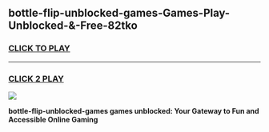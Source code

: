 
## bottle-flip-unblocked-games-Games-Play-Unblocked-&-Free-82tko
<h3>
<a href="https://premium76.site?title=bottle-flip-unblocked-games&ref=24A">CLICK TO PLAY</a></h3>
<hr>

<h3>
<a href="https://premium76.site?title=bottle-flip-unblocked-games&ref=24A">CLICK 2 PLAY</a>
  
</h3>

<a href="https://premium76.site?title=bottle-flip-unblocked-games&ref=24A"><img src="https://clearcache.store/games.png"></a>


**bottle-flip-unblocked-games games unblocked: Your Gateway to Fun and Accessible Online Gaming**
